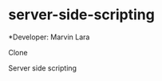 # server-side-scripting

*Developer: Marvin Lara

Clone

<a hrfe="https://github.com/Marvoro53/server-side-scripting.git">Server side scripting</a>
